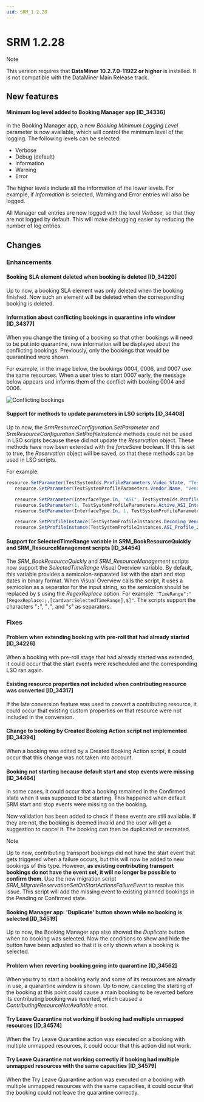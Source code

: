 ```yaml
---
uid: SRM_1.2.28
---
```


# SRM 1.2.28

> [!NOTE]
> This version requires that **DataMiner 10.2.7.0-11922 or higher** is installed. It is not compatible with the DataMiner Main Release track.

## New features

#### Minimum log level added to Booking Manager app [ID_34336]

In the Booking Manager app, a new *Booking Minimum Logging Level* parameter is now available, which will control the minimum level of the logging. The following levels can be selected:

- Verbose
- Debug (default)
- Information
- Warning
- Error

The higher levels include all the information of the lower levels. For example, if *Information* is selected, Warning and Error entries will also be logged.

All Manager call entries are now logged with the level *Verbose*, so that they are not logged by default. This will make debugging easier by reducing the number of log entries.

## Changes

### Enhancements

#### Booking SLA element deleted when booking is deleted [ID_34220]

Up to now, a booking SLA element was only deleted when the booking finished. Now such an element will be deleted when the corresponding booking is deleted.

#### Information about conflicting bookings in quarantine info window [ID_34377]

When you change the timing of a booking so that other bookings will need to be put into quarantine, now information will be displayed about the conflicting bookings. Previously, only the bookings that would be quarantined were shown.

For example, in the image below, the bookings 0004, 0006, and 0007 use the same resources. When a user tries to start 0007 early, the message below appears and informs them of the conflict with booking 0004 and 0006.

![Conflicting bookings](~/release-notes/images/RN34377.png)

#### Support for methods to update parameters in LSO scripts [ID_34408]

Up to now, the *SrmResourceConfiguration.SetParameter* and *SrmResourceConfiguration.SetProfileInstance* methods could not be used in LSO scripts because these did not update the *Reservation* object. These methods have now been extended with the *forceSave* boolean. If this is set to true, the *Reservation* object will be saved, so that these methods can be used in LSO scripts.

For example:

```csharp
resource.SetParameter(TestSystemIds.ProfileParameters.Video_State, "Test Video State", true);
   resource.SetParameter(TestSystemProfileParameters.Vendor.Name, "VendorB", true);

   resource.SetParameter(InterfaceType.In, "ASI", TestSystemIds.ProfileParameters.Bitrate, 55, true);
   resource.SetParameter(1, TestSystemProfileParameters.Active_ASI_Interface.Name, "SDI", true);
   resource.SetParameter(InterfaceType.In, 1, TestSystemProfileParameters.Active_ASI_Interface_Port.ID, 99, true);

   resource.SetProfileInstance(TestSystemProfileInstances.Decoding_VendorB.ID, true);
   resource.SetProfileInstance(TestSystemProfileInstances.ASI_Profile_2.ID, 1, true);
```

#### Support for SelectedTimeRange variable in SRM_BookResourceQuickly and SRM_ResourceManagement scripts [ID_34454]

The *SRM_BookResourceQuickly* and *SRM_ResourceManagement* scripts now support the *SelectedTimeRange* Visual Overview variable. By default, this variable provides a semicolon-separated list with the start and stop dates in binary format. When Visual Overview calls the script, it uses a semicolon as a separator for the input string, so the semicolon should be replaced by `$` using the *RegexReplace* option. For example: `"TimeRange":"[RegexReplace:;,[cardvar:SelectedTimeRange],$]"`. The scripts support the characters "`;`", "`,`", and "`$`" as separators.

### Fixes

#### Problem when extending booking with pre-roll that had already started [ID_34226]

When a booking with pre-roll stage that had already started was extended, it could occur that the start events were rescheduled and the corresponding LSO ran again.

#### Existing resource properties not included when contributing resource was converted [ID_34317]

If the late conversion feature was used to convert a contributing resource, it could occur that existing custom properties on that resource were not included in the conversion.

#### Change to booking by Created Booking Action script not implemented [ID_34394]

When a booking was edited by a Created Booking Action script, it could occur that this change was not taken into account.

#### Booking not starting because default start and stop events were missing [ID_34464]

In some cases, it could occur that a booking remained in the Confirmed state when it was supposed to be starting. This happened when default SRM start and stop events were missing on the booking.

Now validation has been added to check if these events are still available. If they are not, the booking is deemed invalid and the user will get a suggestion to cancel it. The booking can then be duplicated or recreated.

> [!NOTE]
> Up to now, contributing transport bookings did not have the start event that gets triggered when a failure occurs, but this will now be added to new bookings of this type. However, **as existing contributing transport bookings do not have the event set, it will no longer be possible to confirm them**. Use the new migration script *SRM_MigrateReservationSetOnStartActionsFailureEvent* to resolve this issue. This script will add the missing event to existing planned bookings in the Pending or Confirmed state.

#### Booking Manager app: 'Duplicate' button shown while no booking is selected [ID_34519]

Up to now, the Booking Manager app also showed the *Duplicate* button when no booking was selected. Now the conditions to show and hide the button have been adjusted so that it is only shown when a booking is selected.

#### Problem when reverting booking going into quarantine [ID_34562]

When you try to start a booking early and some of its resources are already in use, a quarantine window is shown. Up to now, canceling the starting of the booking at this point could cause a main booking to be reverted before its contributing booking was reverted, which caused a *ContributingResourceNotAvailable* error.

#### Try Leave Quarantine not working if booking had multiple unmapped resources [ID_34574]

When the Try Leave Quarantine action was executed on a booking with multiple unmapped resources, it could occur that this action did not work.

#### Try Leave Quarantine not working correctly if booking had multiple unmapped resources with the same capacities [ID_34579]

When the Try Leave Quarantine action was executed on a booking with multiple unmapped resources with the same capacities, it could occur that the booking could not leave the quarantine correctly.
